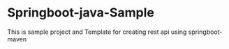 # Springboot-java-Sample
This is sample project and Template for creating rest api using springboot-maven


